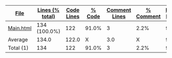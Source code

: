 
|[File](https://github.com/Agentx1943/APCSp-CreationProject/tree/main/Statistics%2Fhtml%2FNameAscending.md%2F)|[Lines (% total)](https://github.com/Agentx1943/APCSp-CreationProject/tree/main/Statistics%2Fhtml%2FLinesDescending.md%2F)|[Code Lines](https://github.com/Agentx1943/APCSp-CreationProject/tree/main/Statistics%2Fhtml%2FCodeDescending.md%2F)|[% Code](https://github.com/Agentx1943/APCSp-CreationProject/tree/main/Statistics%2Fhtml%2FProportionCodeAscending.md%2F)|[Comment Lines](https://github.com/Agentx1943/APCSp-CreationProject/tree/main/Statistics%2Fhtml%2FCommentsDescending.md%2F)|[% Comment](https://github.com/Agentx1943/APCSp-CreationProject/tree/main/Statistics%2Fhtml%2FProportionCommentsDescending.md%2F)|[Blank Lines](https://github.com/Agentx1943/APCSp-CreationProject/tree/main/Statistics%2Fhtml%2FBlanksDescending.md%2F)|[% Blank](https://github.com/Agentx1943/APCSp-CreationProject/tree/main/Statistics%2Fhtml%2FProportionBlanksDescending.md%2F)|
| --- | --- | --- | --- | --- | --- | --- | --- |
|[Main.html](https://github.com/Agentx1943/APCSp-CreationProject/tree/main/Main.html)|134 (100.0%)|122|91.0%|3|2.2%|9|6.7%|
|Average |134.0|122.0|X|3.0|X|9.0|X|
|Total (1)|134|122|91.0%|3| 2.2%|9|6.7%|